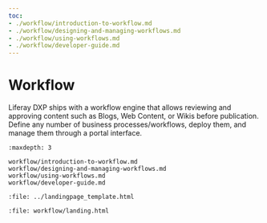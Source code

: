 ```yaml
---
toc:
- ./workflow/introduction-to-workflow.md
- ./workflow/designing-and-managing-workflows.md
- ./workflow/using-workflows.md
- ./workflow/developer-guide.md
---
```

# Workflow

Liferay DXP ships with a workflow engine that allows reviewing and approving content such as Blogs, Web Content, or Wikis before publication. Define any number of business processes/workflows, deploy them, and manage them through a portal interface.

```{toctree}
:maxdepth: 3

workflow/introduction-to-workflow.md
workflow/designing-and-managing-workflows.md
workflow/using-workflows.md
workflow/developer-guide.md
```

```{raw} html
:file: ../landingpage_template.html
```

```{raw} html
:file: workflow/landing.html
```
